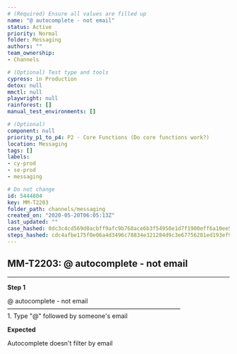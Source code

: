 ```yaml
---
# (Required) Ensure all values are filled up
name: "@ autocomplete - not email"
status: Active
priority: Normal
folder: Messaging
authors: ""
team_ownership: 
- Channels

# (Optional) Test type and tools
cypress: in Production
detox: null
mmctl: null
playwright: null
rainforest: []
manual_test_environments: []

# (Optional)
component: null
priority_p1_to_p4: P2 - Core Functions (Do core functions work?)
location: Messaging
tags: []
labels: 
- cy-prod
- se-prod
- messaging

# Do not change
id: 5444804
key: MM-T2203
folder_path: channels/messaging
created_on: "2020-05-20T06:05:13Z"
last_updated: ""
case_hashed: 0dc3c4cd569d0acbff9afc9b768ace6b3f54950e1d7f1900eff6a10ee55c92ace926ed42d7a6d07a7da06edb023262cc
steps_hashed: cdc4afbe175f0e06a4d3496c78834e321284d9c3e67756281ed193ef9b0913613771eb84392d59131ddde2727338d235
---
```


## MM-T2203: @ autocomplete - not email

---

**Step 1**

@ autocomplete - not email\
————————————————————————————\
1\. Type "@" followed by someone's email

**Expected**

Autocomplete doesn't filter by email

